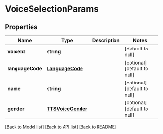 # VoiceSelectionParams

## Properties
Name | Type | Description | Notes
------------ | ------------- | ------------- | -------------
**voiceId** | **string** |  | [default to null]
**languageCode** | [**LanguageCode**](LanguageCode.md) |  | [optional] [default to null]
**name** | **string** |  | [optional] [default to null]
**gender** | [**TTSVoiceGender**](TTSVoiceGender.md) |  | [optional] [default to null]

[[Back to Model list]](../README.md#documentation-for-models) [[Back to API list]](../README.md#documentation-for-api-endpoints) [[Back to README]](../README.md)


